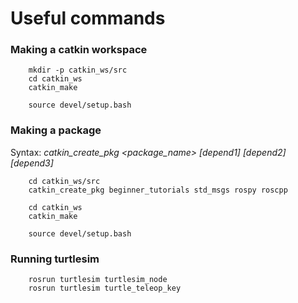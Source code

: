 # Useful commands  
### Making a catkin workspace  
```
    mkdir -p catkin_ws/src  
    cd catkin_ws  
    catkin_make  

    source devel/setup.bash  
```
### Making a package  
  Syntax: *catkin_create_pkg <package_name> [depend1] [depend2] [depend3]*  

```
    cd catkin_ws/src  
    catkin_create_pkg beginner_tutorials std_msgs rospy roscpp  

    cd catkin_ws
    catkin_make

    source devel/setup.bash
```
### Running turtlesim
```
    rosrun turtlesim turtlesim_node  
    rosrun turtlesim turtle_teleop_key  
```
